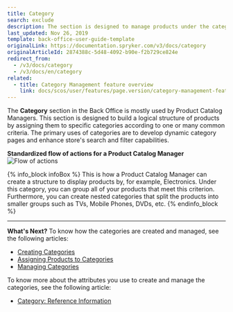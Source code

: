 ```yaml
---
title: Category
search: exclude
description: The section is designed to manage products under the category according to a specific criterion, including search and filter them in the online store.
last_updated: Nov 26, 2019
template: back-office-user-guide-template
originalLink: https://documentation.spryker.com/v3/docs/category
originalArticleId: 2874388c-5d48-4092-b90e-f2b729ce824e
redirect_from:
  - /v3/docs/category
  - /v3/docs/en/category
related:
  - title: Category Management feature overview
    link: docs/scos/user/features/page.version/category-management-feature-overview.html
---
```


The **Category** section in the Back Office is mostly used by Product Catalog Managers.
This section is designed to build a logical structure of products by assigning them to specific categories according to one or many common criteria.
The primary uses of categories are to develop dynamic category pages and enhance store's search and filter capabilities.

**Standardized flow of actions for a Product Catalog Manager**
![Flow of actions](https://spryker.s3.eu-central-1.amazonaws.com/docs/User+Guides/Back+Office+User+Guides/Category/category-section.png)

{% info_block infoBox %}
This is how a Product Catalog Manager can create a structure to display products by, for example, Electronics. Under this category, you can group all of your products that meet this criterion. Furthermore, you can create nested categories that split the products into smaller groups such as TVs, Mobile Phones, DVDs, etc.
{% endinfo_block %}
 ***
 **What's Next?**
 To know how the categories are created and managed, see the following articles:
* [Creating Categories](/docs/scos/user/back-office-user-guides/{{page.version}}/category/creating-categories.html)
*  [Assigning Products to Categories](/docs/scos/user/back-office-user-guides/{{page.version}}/catalog/category/assigning-products-to-categories.html)
*  [Managing Categories](/docs/scos/user/back-office-user-guides/{{page.version}}/catalog/category/managing-categories.html)

To know more about the attributes you use to create and manage the categories, see the following article:
* [Category: Reference Information](/docs/scos/user/back-office-user-guides/{{page.version}}/catalog/category/references/category-reference-information.html)
